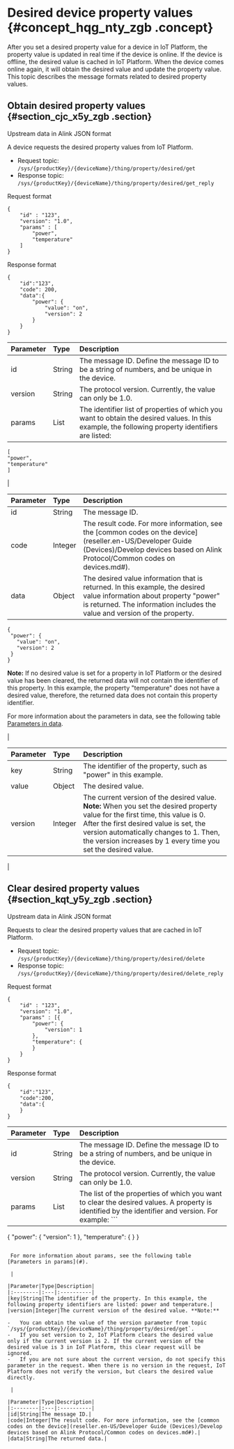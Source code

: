 # Desired device property values {#concept_hqg_nty_zgb .concept}

After you set a desired property value for a device in IoT Platform, the property value is updated in real time if the device is online. If the device is offline, the desired value is cached in IoT Platform. When the device comes online again, it will obtain the desired value and update the property value. This topic describes the message formats related to desired property values.

## Obtain desired property values {#section_cjc_x5y_zgb .section}

Upstream data in Alink JSON format

A device requests the desired property values from IoT Platform.

-   Request topic: `/sys/{productKey}/{deviceName}/thing/property/desired/get`
-   Response topic: `/sys/{productKey}/{deviceName}/thing/property/desired/get_reply`

Request format

```
{
    "id" : "123",
    "version": "1.0",
    "params" : [
        "power",
        "temperature"
    ]
}
```

Response format

```
{
    "id":"123",
    "code": 200,
    "data":{
		"power": {
			"value": "on",
			"version": 2
		}
	}
}
```

|Parameter|Type|Description|
|:--------|:---|:----------|
|id|String|The message ID. Define the message ID to be a string of numbers, and be unique in the device.|
|version|String|The protocol version. Currently, the value can only be 1.0.|
|params|List|The identifier list of properties of which you want to obtain the desired values. In this example, the following property identifiers are listed:

 ```
[ 
 "power",
 "temperature"
 ]
```

 |

|Parameter|Type|Description|
|:--------|:---|:----------|
|id|String|The message ID.|
|code|Integer|The result code. For more information, see the [common codes on the device](reseller.en-US/Developer Guide (Devices)/Develop devices based on Alink Protocol/Common codes on devices.md#).|
|data|Object|The desired value information that is returned. In this example, the desired value information about property "power" is returned. The information includes the value and version of the property.

 ```
{
  "power": {
    "value": "on", 
    "version": 2
  }
}
```

 **Note:** If no desired value is set for a property in IoT Platform or the desired value has been cleared, the returned data will not contain the identifier of this property. In this example, the property "temperature" does not have a desired value, therefore, the returned data does not contain this property identifier.

 For more information about the parameters in data, see the following table [Parameters in data](#).

 |

|Parameter|Type|Description|
|:--------|:---|:----------|
|key|String|The identifier of the property, such as "power" in this example.|
|value|O​bject|The desired value.|
|version|Integer|The current version of the desired value. **Note:** When you set the desired property value for the first time, this value is 0. After the first desired value is set, the version automatically changes to 1. Then, the version increases by 1 every time you set the desired value.

 |

## Clear desired property values {#section_kqt_y5y_zgb .section}

Upstream data in Alink JSON format

Requests to clear the desired property values that are cached in IoT Platform.

-   Request topic: `/sys/{productKey}/{deviceName}/thing/property/desired/delete`
-   Response topic: `/sys/{productKey}/{deviceName}/thing/property/desired/delete_reply`

Request format

```
{
    "id" : "123",
    "version": "1.0",
    "params" : [{
		"power": {
			"version": 1
		},
		"temperature": {
		}
	}
}
```

Response format

```
{
    "id":"123",
    "code":200,
    "data":{
	}
}
```

|Parameter|Type|Description|
|:--------|:---|:----------|
|id|String|The message ID. Define the message ID to be a string of numbers, and be unique in the device.|
|version|String|The protocol version. Currently, the value can only be 1.0.|
|params|List|The list of the properties of which you want to clear the desired values. A property is identified by the identifier and version. For example: ```
{
  "power": {
    "version": 1
  }, 
  "temperature": { }
}
```

 For more information about params, see the following table [Parameters in params](#).

 |

|Parameter|Type|Description|
|:--------|:---|:----------|
|key|String|The identifier of the property. In this example, the following property identifiers are listed: power and temperature.|
|version|Integer|The current version of the desired value. **Note:** 

-   You can obtain the value of the version parameter from topic `/sys/{productKey}/{deviceName}/thing/property/desired/get`.
-   If you set version to 2, IoT Platform clears the desired value only if the current version is 2. If the current version of the desired value is 3 in IoT Platform, this clear request will be ignored.
-   If you are not sure about the current version, do not specify this parameter in the request. When there is no version in the request, IoT Platform does not verify the version, but clears the desired value directly.

 |

|Parameter|Type|Description|
|:--------|:---|:----------|
|id|String|The message ID.|
|code|Integer|The result code. For more information, see the [common codes on the device](reseller.en-US/Developer Guide (Devices)/Develop devices based on Alink Protocol/Common codes on devices.md#).|
|data|String|The returned data.|

